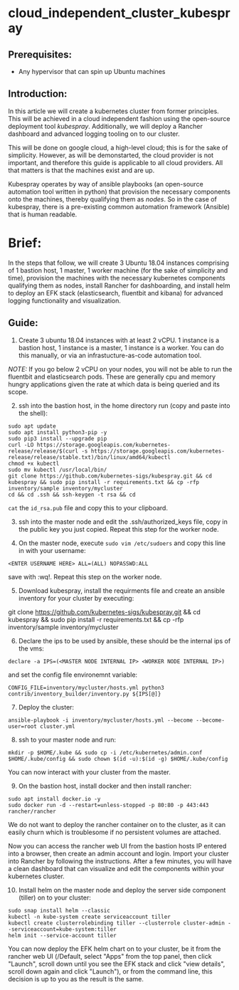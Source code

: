 # cloud_independent_cluster_kubespray

## Prerequisites:

- Any hypervisor that can spin up Ubuntu machines

## Introduction:

In this article we will create a kubernetes cluster from former principles. This will be achieved in a cloud independent fashion using the open-source deployment tool *kubespray*. Additionally, we will deploy a Rancher dashboard and advanced logging tooling on to our cluster.

This will be done on google cloud, a high-level cloud; this is for the sake of simplicity. However, as will be demonstarted, the cloud provider is not important, and therefore this guide is applicable to all cloud providers. All that matters is that the machines exist and are up.

Kubespray operates by way of ansible playbooks (an open-source automation tool written in python) that provision the necessary components onto the machines, thereby qualifying them as *nodes*. So in the case of kubespray, there is a pre-existing common automation framework (Ansible) that is human readable.

# Brief:

In the steps that follow, we will create 3 Ubuntu 18.04 instances comprising of 1 bastion host, 1 master, 1 worker machine (for the sake of simplicity and time), provision the machines with the necessary kubernetes components qualifying them as nodes, install Rancher for dashboarding, and install helm to deploy an EFK stack (elasticsearch, fluentbit and kibana) for advanced logging functionality and visualization.

## Guide:

1. Create 3 ubuntu 18.04 instances with at least 2 vCPU. 1 instance is a bastion host, 1 instance is a master, 1 instance is a worker. You can do this manually, or via an infrastucture-as-code automation tool.

*NOTE:* If you go below 2 vCPU on your nodes, you will not be able to run the fluentbit and elasticsearch pods. These are generally cpu and memory hungry applications given the rate at which data is being queried and its scope.

2. ssh into the bastion host, in the home directory run (copy and paste into the shell):

```
sudo apt update
sudo apt install python3-pip -y
sudo pip3 install --upgrade pip
curl -LO https://storage.googleapis.com/kubernetes-release/release/$(curl -s https://storage.googleapis.com/kubernetes-release/release/stable.txt)/bin/linux/amd64/kubectl
chmod +x kubectl
sudo mv kubectl /usr/local/bin/
git clone https://github.com/kubernetes-sigs/kubespray.git && cd kubespray && sudo pip install -r requirements.txt && cp -rfp inventory/sample inventory/mycluster
cd && cd .ssh && ssh-keygen -t rsa && cd
```

`cat` the `id_rsa.pub` file and copy this to your clipboard.

3. ssh into the master node and edit the .ssh/authorized_keys file, copy in the public key you just copied. Repeat this step for the worker node.

4. On the master node, execute `sudo vim /etc/sudoers` and copy this line in with your username:

`<ENTER USERNAME HERE> ALL=(ALL) NOPASSWD:ALL`

save with :wq!. Repeat this step on the worker node.

5. Download kubespray, install the requirments file and create an ansible inventory for your cluster by executing:

git clone https://github.com/kubernetes-sigs/kubespray.git && cd kubespray && sudo pip install -r requirements.txt && cp -rfp inventory/sample inventory/mycluster

6. Declare the ips to be used by ansible, these should be the internal ips of the vms:

`declare -a IPS=(<MASTER NODE INTERNAL IP> <WORKER NODE INTERNAL IP>)`

and set the config file environemnt variable:

`CONFIG_FILE=inventory/mycluster/hosts.yml python3 contrib/inventory_builder/inventory.py ${IPS[@]}`

7. Deploy the cluster:

`ansible-playbook -i inventory/mycluster/hosts.yml --become --become-user=root cluster.yml`

8. ssh to your master node and run:

`mkdir -p $HOME/.kube && sudo cp -i /etc/kubernetes/admin.conf $HOME/.kube/config && sudo chown $(id -u):$(id -g) $HOME/.kube/config`

You can now interact with your cluster from the master.

9. On the bastion host, install docker and then install rancher:

```
sudo apt install docker.io -y
sudo docker run -d --restart=unless-stopped -p 80:80 -p 443:443 rancher/rancher
```

We do not want to deploy the rancher container on to the cluster, as it can easily churn which is troublesome if no persistent volumes are attached.

Now you can access the rancher web UI from the bastion hosts IP entered into a browser, then create an admin account and login. Import your cluster into Rancher by following the instructions. After a few minutes, you will have a clean dashboard that can visualize and edit the components within your kubernetes cluster.

10. Install helm on the master node and deploy the server side component (tiller) on to your cluster:

```
sudo snap install helm --classic
kubectl -n kube-system create serviceaccount tiller
kubectl create clusterrolebinding tiller --clusterrole cluster-admin --serviceaccount=kube-system:tiller
helm init --service-account tiller
```

You can now deploy the EFK helm chart on to your cluster, be it from the rancher web UI (<cluster name>/Default, select "Apps" from the top panel, then click "Launch", scroll down until you see the EFK stack and click "view details", scroll down again and click "Launch"), or from the command line, this decision is up to you as the result is the same.
